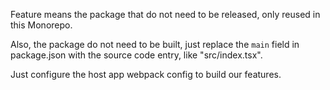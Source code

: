 Feature means the package that do not need to be released, only reused in this Monorepo.

Also, the package do not need to be built, just replace the `main` field in package.json with the source code entry, like "src/index.tsx".

Just configure the host app webpack config to build our features.
